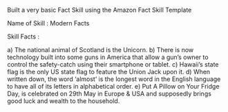 Built a very basic Fact Skill using the Amazon Fact Skill Template

Name of Skill : Modern Facts

Skill Facts : 

a) The national animal of Scotland is the Unicorn.
b) There is now technology built into some guns in America that allow a gun’s    owner to control the safety-catch using their smartphone or tablet.
c) Hawaii’s state flag is the only US state flag to feature the Union Jack upon it.
d) When written down, the word ‘almost’ is the longest word in the English language to have all of its letters in alphabetical order.
e) Put A Pillow on Your Fridge Day, is celebrated on 29th May in Europe & USA and supposedly brings good luck and wealth to the household.




